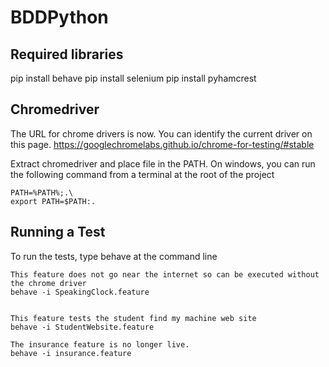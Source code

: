 # BDDPython

## Required libraries
pip install behave
pip install selenium
pip install pyhamcrest

## Chromedriver

The URL for chrome drivers is now. You can identify the current driver on this page.
https://googlechromelabs.github.io/chrome-for-testing/#stable

Extract chromedriver and place file in the PATH. On windows, you can run the following command from a terminal at the root of the project

```
PATH=%PATH%;.\
export PATH=$PATH:.
```

## Running a Test
To run the tests, type behave at the command line

```
This feature does not go near the internet so can be executed without the chrome driver
behave -i SpeakingClock.feature


This feature tests the student find my machine web site
behave -i StudentWebsite.feature

The insurance feature is no longer live.
behave -i insurance.feature

```
